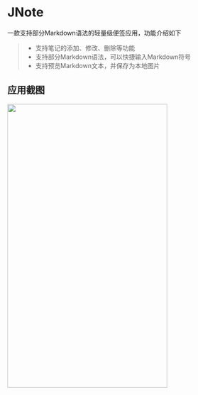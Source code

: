 # JNote

一款支持部分Markdown语法的轻量级便签应用，功能介绍如下

> * 支持笔记的添加、修改、删除等功能
> * 支持部分Markdown语法，可以快捷输入Markdown符号
> * 支持预览Markdown文本，并保存为本地图片

## 应用截图

<img src="/screenshots/home.png" width="360" height="640" />

